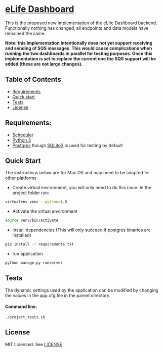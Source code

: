 # [eLife Dashboard](https://github.com/elifesciences/elife-dashboard/)

This is the proposed new implementation of the eLife Dashboard backend. Functionally nothing has changed, all endpoints and data models have remained the same. 

**Note: this implementation intentionally does not yet support receiving and sending of SQS messages. This would cause complications when running the two dashboards in parallel for testing purposes. Once this implementation is set to replace the current one the SQS support will be added (these are not large changes).**


## Table of Contents


* [Requirements](#requirements)
* [Quick start](#quick-start)
* [Tests](#tests)
* [License](#license)



## Requirements:


* [Scheduler](https://github.com/elifesciences/elife-article-scheduler)  
* [Python 3](https://www.python.org/) 
* [Postgres](https://www.postgresql.org/) though [SQLite3](https://www.sqlite.org/) is used for testing by default


## Quick Start

The instructions below are for Mac OS and may need to be adapted for other platforms

* Create virtual environment, you will only need to do this once. In the project folder run:

```bash
virtualenv venv --python=3.5
```
* Activate the virtual environment

```bash
source venv/bin/activate
```
* Install dependencies (This will only succeed if postgres binaries are installed)

```bash
pip install -r requirements.txt
```
* run application

```bash
python manage.py runserver
```




## Tests

The dynamic settings used by the application can be modified by changing the values in the app.cfg file in the parent directory.

#### Command line:

```
./project_tests.sh
```

## License

MIT Licensed. See [LICENSE](LICENSE)
